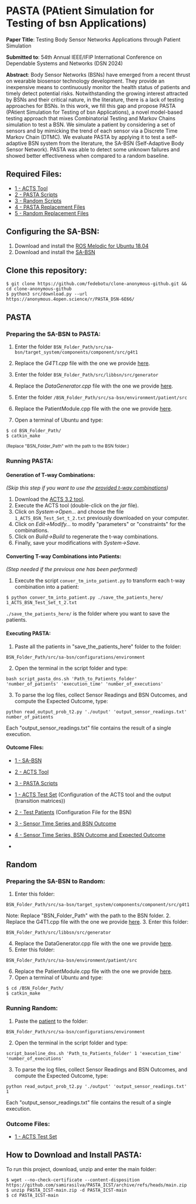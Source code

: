 # PASTA (PAtient Simulation for Testing of bsn Applications)

**Paper Title**: Testing Body Sensor Networks Applications through Patient Simulation

**Submitted to**: 54th Annual IEEE/IFIP International Conference on Dependable Systems and Networks (DSN 2024)

**Abstract**: Body Sensor Networks (BSNs) have emerged from a recent thrust on wearable biosensor technology development. They provide an inexpensive means to continuously monitor the health status of patients and timely detect potential risks. Notwithstanding the growing interest attracted by BSNs and their critical nature, in the literature, there is a lack of testing approaches for BSNs. In this work, we fill this gap and propose PASTA (PAtient Simulation for Testing of bsn Applications), a novel model-based testing approach that mixes Combinatorial Testing and Markov Chains simulation to test a BSN. We simulate a patient by considering a set of sensors and by mimicking the trend of each sensor via a Discrete Time Markov Chain (DTMC). We evaluate PASTA by applying it to test a self-adaptive BSN system from the literature, the SA-BSN (Self-Adaptive Body Sensor Network). PASTA was able to detect some unknown failures and showed better effectiveness when compared to a random baseline. 


## **Required Files**:
- [1 - ACTS Tool](https://github.com/usnistgov/combinatorial-testing-tools)
- [2 - PASTA Scripts](https://anonymous.4open.science/r/PASTA_DSN-6E66/PASTA/PASTA_Scripts/)
- [3 - Random Scripts](https://anonymous.4open.science/r/PASTA_DSN-6E66/Random_Approach/Random_Scripts/)
- [4 - PASTA Replacement Files](https://anonymous.4open.science/r/PASTA_DSN-6E66/PASTA/BSN_Files_to_Replace/)
- [5 - Random Replacement Files](https://anonymous.4open.science/r/PASTA_DSN-6E66/Random_Approach/BSN_Files_to_Replace/)
  
## **Configuring the SA-BSN**:
1. Download and install the [ROS Melodic for Ubuntu 18.04](http://wiki.ros.org/melodic/Installation/Ubuntu)
2. Download and install the [SA-BSN](https://github.com/lesunb/bsn/tree/1c45cd8f4c43e36fcf5665940d5ce7c66b907b31)

## **Clone this repository**:
```
$ git clone https://github.com/fedebotu/clone-anonymous-github.git && cd clone-anonymous-github
$ python3 src/download.py --url https://anonymous.4open.science/r/PASTA_DSN-6E66/
```

## PASTA
### **Preparing the SA-BSN to PASTA**:
1. Enter the folder `BSN_Folder_Path/src/sa-bsn/target_system/components/component/src/g4t1`



2. Replace the *G4T1.cpp* file with the one we provide [here](https://anonymous.4open.science/r/PASTA_DSN-6E66/PASTA/BSN_Files_to_Replace/G4T1.cpp).
3. Enter the folder `BSN_Folder_Path/src/libbsn/src/generator`
4. Replace the *DataGenerator.cpp* file with the one we provide [here](https://anonymous.4open.science/r/PASTA_DSN-6E66/PASTA/BSN_Files_to_Replace/DataGenerator.cpp).
5. Enter the folder `/BSN_Folder_Path/src/sa-bsn/environment/patient/src`
6. Replace the PatientModule.cpp file with the one we provide [here](https://anonymous.4open.science/r/PASTA_DSN-6E66/PASTA/BSN_Files_to_Replace/PatientModule.cpp).
7. Open a terminal of Ubuntu and type:
```
$ cd BSN_Folder_Path/
$ catkin_make       
```
<sub>(Replace "BSN_Folder_Path" with the path to the BSN folder.)</sub>
### **Running PASTA**:

#### **Generation of T-way Combinations**:
*(Skip this step if you want to use the [provided t-way combinations](https://anonymous.4open.science/r/PASTA_DSN-6E66/PASTA/Output_Files/1_ACTS_BSN_Test_Set_t2/1_ACTS_BSN_Test_Set_t_2.txt))*

1. Download the [ACTS 3.2 tool](https://github.com/usnistgov/combinatorial-testing-tools).
2. Execute the ACTS tool (double-click on the *jar* file).
3. Click on *System->Open...* and choose the file `1_ACTS_BSN_Test_Set_t_2.txt` previously downloaded on your computer.
4. Click on *Edit->Modify...* to modify "parameters" or "constraints" for the combinations.
5. Click on *Build->Build* to regenerate the t-way combinations.
6. Finally, save your modifications with *System->Save*.

#### **Converting T-way Combinations into Patients**:
*(Step needed if the previous one has been performed)*
1. Execute the script `conver_tm_into_patient.py` to transform each t-way combination into a patient:
```
$ python conver_tm_into_patient.py ./save_the_patients_here/ 1_ACTS_BSN_Test_Set_t_2.txt

```
`./save_the_patients_here/` is the folder where you want to save the patients.

#### **Executing PASTA**:
1. Paste all the patients in "save_the_patients_here" folder to the folder:
```
BSN_Folder_Path/src/sa-bsn/configurations/environment
```
2. Open the terminal in the script folder and type:
```
bash script_pasta_dns.sh 'Path_to_Patients_folder' 'number_of_patients' 'execution_time' 'number_of_executions'
```
3. To parse the log files, collect Sensor Readings and BSN Outcomes, and compute the Expected Outcome, type:
```
python read_output_prob_t2.py './output' 'output_sensor_readings.txt' number_of_patients

```
Each "output_sensor_readings.txt" file contains the result of a single execution.

#### **Outcome Files**:
- [1 - SA-BSN](https://github.com/lesunb/bsn) 
- [2 - ACTS Tool](https://github.com/usnistgov/combinatorial-testing-tools)
- [3 - PASTA Scripts](https://github.com/samirasilva/PASTA_ICST/tree/main/PASTA%20Scripts)

- [1 - ACTS Test Set](https://github.com/samirasilva/PASTA_ICST/blob/main/1_ACTS_BSN_Test_Set_t_2.txt) (Configuration of the ACTS tool and the output (transition matrices))
- [2 - Test Patients](https://github.com/samirasilva/PASTA_ICST/tree/main/2_Test_Patients) (Configuration File for the BSN)
- [3 - Sensor Time Series and BSN Outcome](https://github.com/samirasilva/PASTA_ICST/tree/main/3_Sensor_Time_Series_And_BSN_Outcomes)
- [4 - Sensor Time Series, BSN Outcome and Expected Outcome](https://github.com/samirasilva/PASTA_ICST/tree/main/4_Sensor_Time_Series_BSN_Outcome_and_Expected_Outcome)
- 
## Random
### **Preparing the SA-BSN to Random**:
1. Enter this folder:
```
BSN_Folder_Path/src/sa-bsn/target_system/components/component/src/g4t1
```
Note: Replace "BSN_Folder_Path" with the path to the BSN folder.
2. Replace the G4T1.cpp file with the one we provide [here]().
3. Enter this folder:
```
BSN_Folder_Path/src/libbsn/src/generator
```
4. Replace the DataGenerator.cpp file with the one we provide [here]().
5. Enter this folder:
```
BSN_Folder_Path/src/sa-bsn/environment/patient/src
```
6. Replace the PatientModule.cpp file with the one we provide [here]().
7. Open a terminal of Ubuntu and type:
```
$ cd /BSN_Folder_Path/
$ catkin_make       
```
### **Running Random**:
1. Paste the [patient]() to the folder:
```
BSN_Folder_Path/src/sa-bsn/configurations/environment
```
2. Open the terminal in the script folder and type:
```
script_baseline_dns.sh 'Path_to_Patients_folder' 1 'execution_time' 'number_of_executions'
```
3. To parse the log files, collect Sensor Readings and BSN Outcomes, and compute the Expected Outcome, type:
```
python read_output_prob_t2.py './output' 'output_sensor_readings.txt' 1

```
Each "output_sensor_readings.txt" file contains the result of a single execution.

### **Outcome Files**:
- [1 - ACTS Test Set](https://github.com/samirasilva/PASTA_ICST/blob/main/1_ACTS_BSN_Test_Set_t_2.txt)

## How to Download and Install PASTA:
To run this project, download, unzip and enter the main folder: 

```
$ wget --no-check-certificate --content-disposition https://github.com/samirasilva/PASTA_ICST/archive/refs/heads/main.zip
$ unzip PASTA_ICST-main.zip -d PASTA_ICST-main
$ cd PASTA_ICST-main
```

